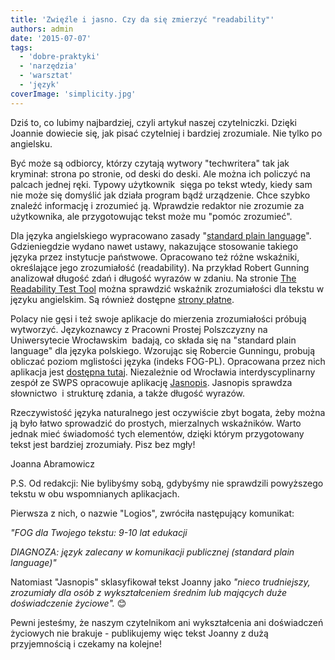 ```yaml
---
title: 'Zwięźle i jasno. Czy da się zmierzyć "readability"'
authors: admin
date: '2015-07-07'
tags:
  - 'dobre-praktyki'
  - 'narzędzia'
  - 'warsztat'
  - 'język'
coverImage: 'simplicity.jpg'
---
```


Dziś to, co lubimy najbardziej, czyli artykuł naszej czytelniczki. Dzięki
Joannie dowiecie się, jak pisać czytelniej i bardziej zrozumiale. Nie tylko po
angielsku.

<!--truncate-->

Być może są odbiorcy, którzy czytają wytwory "techwritera" tak jak kryminał:
strona po stronie, od deski do deski. Ale można ich policzyć na palcach jednej
ręki. Typowy użytkownik  sięga po tekst wtedy, kiedy sam nie może się domyślić
jak działa program bądź urządzenie. Chce szybko znaleźć informację i zrozumieć
ją. Wprawdzie redaktor nie zrozumie za użytkownika, ale przygotowując tekst może
mu "pomóc zrozumieć".

Dla języka angielskiego wypracowano zasady
"[standard plain language](http://www.plainenglish.org.nz/rachels-checklist.php)".
Gdzieniegdzie wydano nawet ustawy, nakazujące stosowanie takiego języka przez
instytucje państwowe. Opracowano też różne wskaźniki, określające jego
zrozumiałość (readability). Na przykład Robert Gunning analizował długość zdań i
długość wyrazów w zdaniu. Na stronie
[The Readability Test Tool](http://read-able.com/) można sprawdzić wskaźnik
zrozumiałości dla tekstu w języku angielskim. Są również dostępne
[strony płatne](https://readability-score.com/).

Polacy nie gęsi i też swoje aplikacje do mierzenia zrozumiałości próbują
wytworzyć. Językoznawcy z Pracowni Prostej Polszczyzny na Uniwersytecie
Wrocławskim  badają, co składa się na "standard plain language" dla języka
polskiego. Wzorując się Robercie Gunningu, probują obliczać poziom mglistości
języka (indeks FOG-PL). Opracowana przez nich aplikacja jest
[dostępna tutaj](http://www.logios.pl/). Niezależnie od Wrocławia
interdyscyplinarny zespół ze SWPS opracowuje aplikację
[Jasnopis](http://jasnopis.pl/aplikacja). Jasnopis sprawdza słownictwo  i
strukturę zdania, a także długość wyrazów.

Rzeczywistość języka naturalnego jest oczywiście zbyt bogata, żeby można ją było
łatwo sprowadzić do prostych, mierzalnych wskaźników. Warto jednak mieć
świadomość tych elementów, dzięki którym przygotowany tekst jest bardziej
zrozumiały. Pisz bez mgły!

Joanna Abramowicz

P.S. Od redakcji: Nie bylibyśmy sobą, gdybyśmy nie sprawdzili powyższego tekstu
w obu wspomnianych aplikacjach.

Pierwsza z nich, o nazwie "Logios", zwróciła następujący komunikat:

_"FOG dla Twojego tekstu: 9-10 lat edukacji_

_DIAGNOZA: język zalecany w komunikacji publicznej (standard plain language)"_

Natomiast "Jasnopis" sklasyfikował tekst Joanny jako _"nieco trudniejszy,
zrozumiały dla osób z wykształceniem średnim lub mających duże doświadczenie
życiowe"._ 😊

Pewni jesteśmy, że naszym czytelnikom ani wykształcenia ani doświadczeń
życiowych nie brakuje - publikujemy więc tekst Joanny z dużą przyjemnością i
czekamy na kolejne!
